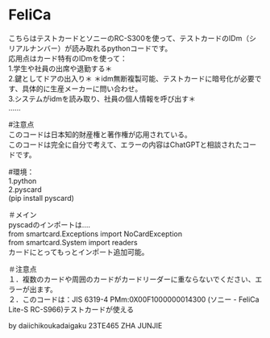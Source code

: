 # FeliCa<br>
こちらはテストカードとソニーのRC-S300を使って、テストカードのIDm（シリアルナンバー）が読み取れるpythonコードです。<br>
応用点はカード特有のIDmを使って：<br>
1.学生や社員の出席や退勤する＊<br>
2.鍵としてドアの出入り＊       ＊idm無断複製可能、テストカードに暗号化が必要です、具体的に生産メーカーに問い合わせ。<br>
3.システムがidmを読み取り、社員の個人情報を呼び出す＊<br>
......

#注意点<br>
このコードは日本知的財産権と著作権が応用されている。<br>
このコードは完全に自分で考えて、エラーの内容はChatGPTと相談されたコードです。<br>

#環境：<br>
1.python<br>
2.pyscard<br>
(pip install pyscard)<br>

＃メイン<br>
pyscadのインポートは....<br>
from smartcard.Exceptions import NoCardException<br>
from smartcard.System import readers<br>
カードにとってもっとインポート追加可能。<br>

＃注意点<br>
１．複数のカードや周囲のカードがカードリーダーに重ならないでください、エラーが出ます。<br>
２．このコードは：JIS 6319-4 PMm:0X00F1000000014300 (ソニー - FeliCa Lite-S RC-S966)テストカードが使える<br>

by daiichikoukadaigaku 23TE465 ZHA JUNJIE<br>


